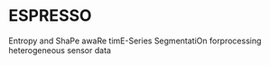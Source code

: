 # ESPRESSO
Entropy and ShaPe awaRe timE-Series SegmentatiOn forprocessing heterogeneous sensor data
